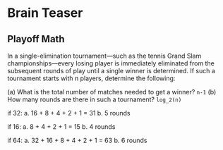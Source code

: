 # Brain Teaser

## Playoff Math

In a single-elimination tournament—such as the tennis Grand Slam
championships—every losing player is immediately eliminated from the
subsequent rounds of play until a single winner is determined. If such a
tournament starts with n players, determine the following:

(a) What is the total number of matches needed to get a winner? `n-1`
(b) How many rounds are there in such a tournament? `log_2(n)`


if 32:
a. 16 + 8 + 4 + 2 + 1 = 31
b. 5 rounds

if 16:
a. 8 + 4 + 2 + 1 = 15
b. 4 rounds


if 64:
a. 32 + 16 + 8 + 4 + 2 + 1 = 63
b. 6 rounds